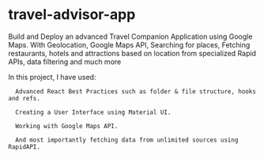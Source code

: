# travel-advisor-app
Build and Deploy an advanced Travel Companion Application using Google Maps. With Geolocation, Google Maps API, Searching for places, Fetching restaurants, hotels and attractions based on location from specialized Rapid APIs, data filtering and much more

In this project, I have used:

      Advanced React Best Practices such as folder & file structure, hooks and refs.

      Creating a User Interface using Material UI.

      Working with Google Maps API.

      And most importantly fetching data from unlimited sources using RapidAPI.

